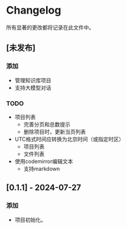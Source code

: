
# Changelog

所有显著的更改都将记录在此文件中。

## [未发布]

### 添加
- 管理知识库项目
- 支持大模型对话

### TODO
- 项目列表
    - 完善分页和总数提示
    - 删除项目时，更新当页列表
- UTC格式时间应转换为北京时间（或指定时区）
    - 项目列表
    - 文件列表
- 使用codemirror编辑文本
    - 支持markdown

## [0.1.1] - 2024-07-27

### 添加
- 项目初始化。